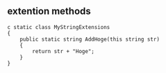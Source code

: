 ## extention methods
```CSharp
c static class MyStringExtensions
{
    public static string AddHoge(this string str) 
    {
        return str + "Hoge";
    }
}
```

